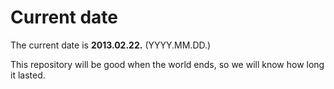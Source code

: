 # Current date

The current date is **2013.02.22.** (YYYY.MM.DD.)

This repository will be good when the world ends, so we will know how long it lasted.
